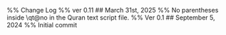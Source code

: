 %% Change Log
%% ver 0.11 ## March 31st, 2025
%% No parentheses inside \qt@no in the Quran text script file.
%% Ver 0.1 ## September 5, 2024
%% Initial commit